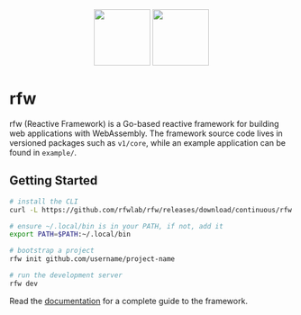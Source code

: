 <div align="center">
<img src="https://github.com/rfwlab/brandbook/blob/main/light-full.png?raw=true#gh-dark-mode-only" height="100">
<img src="https://github.com/rfwlab/brandbook/blob/main/dark-full.png?raw=true#gh-light-mode-only" height="100">
</div>

# rfw

rfw (Reactive Framework) is a Go-based reactive framework for building web applications with WebAssembly. The framework source code lives in versioned packages such as `v1/core`, while an example application can be found in `example/`.

## Getting Started

```bash
# install the CLI
curl -L https://github.com/rfwlab/rfw/releases/download/continuous/rfw -o ~/.local/bin/rfw && chmod +x ~/.local/bin/rfw

# ensure ~/.local/bin is in your PATH, if not, add it
export PATH=$PATH:~/.local/bin

# bootstrap a project
rfw init github.com/username/project-name

# run the development server
rfw dev
```

Read the [documentation](./docs/index.md) for a complete guide to the framework.
